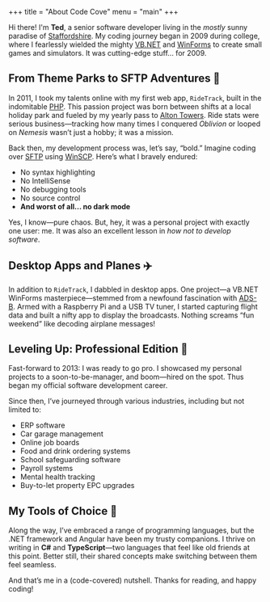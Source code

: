 +++
title = "About Code Cove"
menu = "main"
+++

Hi there! I'm **Ted**, a senior software developer living in the *mostly* sunny paradise of [Staffordshire](https://enwp.org/Staffordshire). My coding journey began in 2009 during college, where I fearlessly wielded the mighty [VB.NET](https://enwp.org/Visual_Basic_(.NET)) and [WinForms](https://enwp.org/Windows_Forms) to create small games and simulators. It was cutting-edge stuff... for 2009.

## From Theme Parks to SFTP Adventures :roller_coaster:

In 2011, I took my talents online with my first web app, `RideTrack`, built in the indomitable [PHP](https://enwp.org/PHP). This passion project was born between shifts at a local holiday park and fueled by my yearly pass to [Alton Towers](https://enwp.org/Alton_Towers). Ride stats were serious business—tracking how many times I conquered *Oblivion* or looped on *Nemesis* wasn’t just a hobby; it was a mission.

Back then, my development process was, let’s say, “bold.” Imagine coding over [SFTP](https://enwp.org/SSH_File_Transfer_Protocol) using [WinSCP](https://enwp.org/WinSCP). Here’s what I bravely endured:

- No syntax highlighting  
- No IntelliSense  
- No debugging tools  
- No source control  
- **And worst of all... no dark mode**  

Yes, I know—pure chaos. But, hey, it was a personal project with exactly one user: me. It was also an excellent lesson in *how not to develop software*. 

## Desktop Apps and Planes :airplane:

In addition to `RideTrack`, I dabbled in desktop apps. One project—a VB.NET WinForms masterpiece—stemmed from a newfound fascination with [ADS-B](https://enwp.org/ADS-B). Armed with a Raspberry Pi and a USB TV tuner, I started capturing flight data and built a nifty app to display the broadcasts. Nothing screams “fun weekend” like decoding airplane messages!

## Leveling Up: Professional Edition :briefcase:

Fast-forward to 2013: I was ready to go pro. I showcased my personal projects to a soon-to-be-manager, and boom—hired on the spot. Thus began my official software development career.

Since then, I’ve journeyed through various industries, including but not limited to:

- ERP software  
- Car garage management  
- Online job boards  
- Food and drink ordering systems  
- School safeguarding software  
- Payroll systems  
- Mental health tracking  
- Buy-to-let property EPC upgrades

## My Tools of Choice :wrench:

Along the way, I’ve embraced a range of programming languages, but the .NET framework and Angular have been my trusty companions. I thrive on writing in **C#** and **TypeScript**—two languages that feel like old friends at this point. Better still, their shared concepts make switching between them feel seamless.

And that’s me in a (code-covered) nutshell. Thanks for reading, and happy coding!
